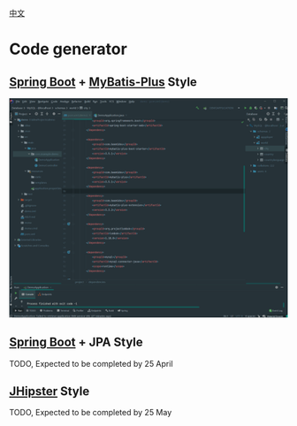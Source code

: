 [中文](codeGen_zh_CN.md)

# Code generator

## [Spring Boot][Spring Boot] + [MyBatis-Plus][MyBatis-Plus] Style
![](img/code_gen_preview_1.gif)

## [Spring Boot][Spring Boot] + JPA Style

TODO, Expected to be completed by 25 April

## [JHipster][JHipster] Style

TODO, Expected to be completed by 25 May

[Spring Boot]: https://spring.io/projects/spring-boot

[MyBatis-Plus]: https://github.com/baomidou/mybatis-plus

[JHipster]: https://www.jhipster.tech/
